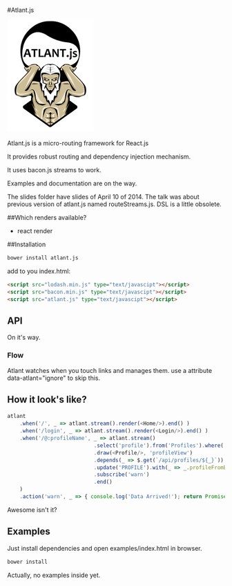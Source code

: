#Atlant.js

![Atlant.js](/images/atlant-logo.png?raw=true)

Atlant.js is a micro-routing framework for React.js

It provides robust routing and dependency injection mechanism. 

It uses bacon.js streams to work.

Examples and documentation are on the way.

The slides folder have slides of April 10 of 2014. 
The talk was about previous version of atlant.js named routeStreams.js.
DSL is a little obsolete.

##Which renders available?

- react render

##Installation

```sh
bower install atlant.js
```


add to you index.html:

```html
<script src="lodash.min.js" type="text/javascipt"></script>
<script src="bacon.min.js" type="text/javascipt"></script>
<script src="atlant.js" type="text/javascipt"></script>
```

## API

On it's way.

### Flow

Atlant watches when you touch links and manages them. 
use a attribute data-atlant="ignore" to skip this.

## How it look's like?

```js
atlant 
    .when('/', _ => atlant.stream().render(<Home/>).end() )
    .when('/login', _ => atlant.stream().render(<Login/>).end() )
    .when('/@:profileName', _ => atlant.stream()  
                            .select('profile').from('Profiles').where( _ => _.params.profileName )
                            .draw(<Profile/>, 'profileView')
                            .depends(_ => $.get(`/api/profiles/${_}`)).where( _ => _.params.profileName).as('profileFromBE')
                            .update('PROFILE').with(_ => _.profileFromBE)
                            .subscribe('warn')
                            .end()
    )
    .action('warn', _ => { console.log('Data Arrived!'); return Promise.resolve() } )
```

Awesome isn't it?

## Examples

Just install dependencies and open examples/index.html in browser.
```sh
bower install
```

Actually, no examples inside yet.


